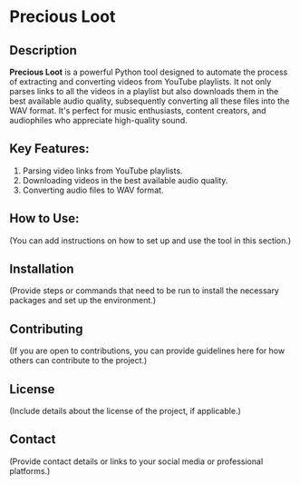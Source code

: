 # Precious Loot

## Description

**Precious Loot** is a powerful Python tool designed to automate the process of extracting and converting videos from YouTube playlists. It not only parses links to all the videos in a playlist but also downloads them in the best available audio quality, subsequently converting all these files into the WAV format. It's perfect for music enthusiasts, content creators, and audiophiles who appreciate high-quality sound.

## Key Features:
1. Parsing video links from YouTube playlists.
2. Downloading videos in the best available audio quality.
3. Converting audio files to WAV format.

## How to Use:
(You can add instructions on how to set up and use the tool in this section.)

## Installation
(Provide steps or commands that need to be run to install the necessary packages and set up the environment.)

## Contributing
(If you are open to contributions, you can provide guidelines here for how others can contribute to the project.)

## License
(Include details about the license of the project, if applicable.)

## Contact
(Provide contact details or links to your social media or professional platforms.)
